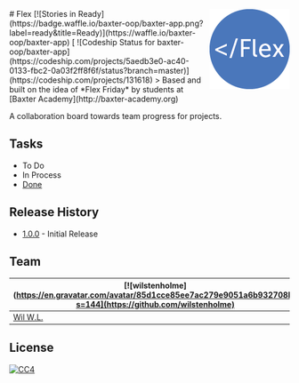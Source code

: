 <img src="icon.png" align="right">
# Flex [![Stories in Ready](https://badge.waffle.io/baxter-oop/baxter-app.png?label=ready&title=Ready)](https://waffle.io/baxter-oop/baxter-app) [ ![Codeship Status for baxter-oop/baxter-app](https://codeship.com/projects/5aedb3e0-ac40-0133-fbc2-0a03f2ff8f6f/status?branch=master)](https://codeship.com/projects/131618)
> Based and built on the idea of *Flex Friday* by students at [Baxter Academy](http://baxter-academy.org) 

A collaboration board towards team progress for projects. 

## Tasks 
- To Do
- In Process
- [Done](https://github.com/baxter-oop/Baxter-App)

## Release History 
+ [1.0.0](https://github.com/baxter-oop/baxter-app/releases/tag/1.0.0) - Initial Release 

## Team 
[![wilstenholme](https://en.gravatar.com/avatar/85d1cce85ee7ac279e9051a6b932708b?s=144](https://github.com/wilstenholme) | [![JCharante](https://avatars1.githubusercontent.com/u/13973198?v=3&s=144)](https://github.com/JCharante)
---|---
[Wil W.L.](https://github.com/wilstenholme) | [John Z.](https://github.com/JCharante)

## License 
[![CC4](https://licensebuttons.net/l/by-nc-sa/4.0/88x31.png)](http://creativecommons.org/licenses/by-nc-sa/4.0/) 